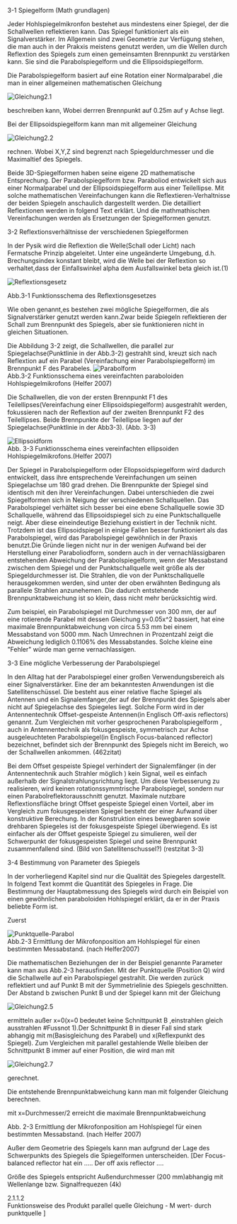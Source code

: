 3-1 Spiegelform (Math grundlagen)

Jeder Hohlspiegelmikronfon bestehet aus mindestens einer Spiegel, der die Schallwellen reflektieren kann. Das Spiegel funktioniert als ein Signalverstärker. Im Allgemein sind zwei Geometrie zur Verfügung stehen, die man auch in der Prakxis meistens genutzt werden, um die Wellen durch Reflextion des Spiegels zum einen gemeinsamten Brennpunkt zu verstärken kann. Sie sind die Parabolspiegelform und  die Ellipsoidspiegelform. 

Die Parabolspiegelform basiert auf eine Rotation einer Normalparabel ,die man in einer allgemeinen mathematischen Gleichung   

![Gleichung2.1](https://github.com/LMShidi/Hohlspiegelmikrofon/blob/master/Bilder/Gleichung2.1.gif)  

beschreiben kann, Wobei derrren Brennpunkt auf 0.25m auf y Achse liegt. 

Bei der Ellipsoidspiegelform kann man mit allgemeiner Gleichung   

![Gleichung2.2](https://github.com/LMShidi/Hohlspiegelmikrofon/blob/master/Bilder/gelcihung2.2.gif)  

rechnen. Wobei X,Y,Z sind begrenzt nach Spiegeldurchmesser und die Maximaltief des Spiegels.

Beide 3D-Spiegelformen haben seine eigene 2D mathematische Entsprechung. Der Parabolspiegelform bzw. Paraboliod entwickelt sich aus einer Normalparabel und der Ellipsoidspiegelform aus einer Teilellipse. Mit solche mathematischen Vereinfachungen kann die Reflextieren-Verhaltnisse der beiden Spiegeln anschaulich dargestellt werden. Die detailliert Reflextionen werden in folgend Text erklärt. Und die mathmathischen Vereinfachungen werden als Ersetzungen der Spiegelformen genutzt.


3-2 Reflextionsverhältnisse der verschiedenen Spiegelformen


In der Pysik wird die Reflextion die Welle(Schall oder Licht) nach Fermatsche Prinzip abgeleitet. Unter eine ungeänderte Umgebung, d.h. Brechungsindex konstant bleibt, wird die Welle bei der Reflextion so verhaltet,dass der Einfallswinkel alpha dem Ausfallswinkel beta gleich ist.(1)

![Reflextionsgesetz](https://github.com/LMShidi/Hohlspiegelmikrofon/blob/master/Bilder/Reflextion.png)

Abb.3-1 Funktionsschema des Reflextionsgesetzes 


Wie oben genannt,es bestehen zwei mögliche Spiegelformen, die als Signalverstärker genutzt werden kann.Zwar beide Spiegeln reflektieren der Schall zum Brennpunkt des Spiegels, aber sie funktionieren nicht in gleichen Situationen.

Die Abbildung 3-2 zeigt, die Schallwellen, die parallel zur Spiegelachse(Punktlinie in der Abb.3-2) gestrahlt sind, kreuzt sich nach Reflextion auf ein Parabel (Vereinfachung einer Parabolspiegelform) im Brennpunkt F des Parabeles. 
![Parabolform](https://github.com/LMShidi/Hohlspiegelmikrofon/blob/master/Bilder/ABB2-1.png)   
Abb.3-2 Funktionsschema eines vereinfachten paraboloiden Hohlspiegelmikrofons (Helfer 2007)

Die Schallwellen, die von der ersten Brennpunkt F1 des Teilellipses(Vereinfachung einer Ellipsoidspiegelform) ausgestrahlt werden, fokussieren nach der Reflextion auf der zweiten Brennpunkt F2 des Teilellipses. Beide Brennpunkte der Teilellipse liegen auf der Spiegelachse(Punktlinie in der Abb3-3). (Abb. 3-3) 

![Ellipsoidform](https://github.com/LMShidi/Hohlspiegelmikrofon/blob/master/Bilder/ABB2-2.png)   
Abb. 3-3 Funktionsschema eines vereinfachten ellipsoiden Hohlspiegelmikrofons.(Helfer 2007)

Der Spiegel in Parabolspiegelform oder Ellopsoidspiegelform wird dadurch entwickelt, dass ihre entsprechende Vereinfachungen um seinen Spiegelachse um 180 grad drehen. Die Brennpunkte der Spiegel sind identisch mit den ihrer Vereinfachungen. Dabei unterschieden die zwei Spiegelformen sich in Neigung der verschiedenen Schallquellen. Das Parabolspiegel verhältet sich besser bei eine ebene Schallquelle sowie 3D Schallquelle, während das Ellipsoidspiegel sich zu eine Punktschallquelle neigt. Aber diese eineindeutige Beziehung existiert in der Technik nicht. Trotzdem ist das Ellipsoidspiegel in einige Fallen besser funktioniert als das Parabolspiegel, wird  das Parabolspiegel gewöhnlich in der Praxis benutzt.Die Gründe liegen nicht nur in der wenigen Aufwand bei der Herstellung einer Paraboliodform, sondern auch in der vernachlässigbaren entstehenden Abweichung der Parabolspiegelform, wenn der Messabstand zwischen dem Spiegel und der Punktschallquelle weit größe als der Spiegeldurchmesser ist. Die Strahlen, die von der Punktschallquelle herausgekommen werden, sind unter der oben erwähnten Bedingung als parallele Strahlen anzunehemen. Die dadurch entstehende Brennpunktabweichung ist so klein, dass nicht mehr berücksichtig wird.  


Zum beispiel, ein Parabolspiegel mit Durchmesser von 300 mm, der auf eine rotierende Parabel mit dessen Gleichung y=0.05x^2 bassiert, hat eine maximale Brennpunktabweichung von circa 5.53 mm bei einem Messabstand von 5000 mm. Nach Umrechnen in Prozentzahl zeigt die Abweichung lediglich 0.1106% des Messabstandes. Solche kleine eine "Fehler" würde man gerne vernachlassigen.   

3-3 Eine mögliche Verbesserung der Parabolspiegel


In den Alltag hat der Parabolspiegel einer großen Verwendungsbereich als einer Signalverstärker. Eine der am bekanntesten Anwendungen ist die Satellitenschüssel. Die besteht aus einer relative flache Spiegel als Antennen und ein Signalemfanger,der auf der Brennpunkt des Spiegels aber nicht auf Spiegelachse des Spiegeles liegt. Solche Form wird in der Antennentechnik Offset-gespeiste Antennen(in Englisch Off-axis reflectors) genannt. Zum Vergleichen mit vorher gesprochenen Parabolspiegelform , auch in Antennentechnik als fokusgespeiste, symmetrisch zur Achse ausgeleuchteten Parabolspiegel(in Englisch Focus-balanced reflector) bezeichnet, befindet sich der Brennpunkt des Spiegels nicht im Bereich, wo der Schallwellen ankommen. (462zitat)


Bei dem Offset gespeiste Spiegel verhindert der Signalemfänger (in der Antennentechnik auch Strahler möglich ) kein Signal, weil es einfach außerhalb der Signalstrahlungsrichtung liegt. Um diese Verbesserung zu realisieren, wird keinen rotationssymmtrische Parabolspiegel, sondern nur einen Parabolreflektorausschnitt genutzt. Maximale nutzbare Reflextionsfläche bringt Offset gespeiste Spiegel einen Vorteil, aber im Vergleich zum  fokusgespeisten Spiegel besteht der einer Aufwand über konstruktive Berechung. In der Konstruktion eines bewegbaren sowie drehbaren Spiegeles ist der fokusgespeiste Spiegel überwiegend. Es ist einfacher als der Offset gespeiste Spiegel zu simulieren, weil der Schwerpunkt der fokusgespeisten Spiegel und seine Brennpunkt zusammenfallend sind.  (Bild von Satellitenschussel?) (restzitat 3-3)

3-4 Bestimmung von Parameter des Spiegels

In der vorherliegend Kapitel sind nur die Qualität  des Spiegeles dargestellt. In folgend Text kommt die Quantität des Spiegeles in Frage. Die Bestimmung der Hauptabmessung des Spiegels wird durch ein Beispiel von einen gewöhnlichen paraboloiden Hohlspiegel erklärt, da er in der Praxis beliebte Form ist. 

Zuerst 





![Punktquelle-Parabol](https://github.com/LMShidi/Hohlspiegelmikrofon/blob/master/Bilder/Abb2-3.png)  
Abb.2-3  Ermittlung der Mikrofonposition am Hohlspiegel für einen bestimmten Messabstand. (nach Helfer2007)



Die mathematischen Beziehungen der in der Beispiel genannte Parameter kann man aus Abb.2-3 herausfinden. Mit der Punktquelle (Position Q) wird die Schallwelle auf ein Parabolspiegel gestrahlt. Die werden zurück reflektiert und auf Punkt B mit der Symmetrielinie des Spiegels geschnitten. Der Abstand b zwischen Punkt B und der Spiegel kann mit der Gleichung    

![Gleichung2.5](https://github.com/LMShidi/Hohlspiegelmikrofon/blob/master/Bilder/gleichung2.5.png) 
  
ermitteln außer x=0(x=0 bedeutet keine Schnittpunkt B ,einstrahlen gleich ausstrahlen #Fussnot 1).Der Schnittpunkt B in dieser Fall sind stark abhangig mit m(Basisgleichung des Parabel) und x(Reflexpunkt des Spiegel). Zum Vergleichen mit parallel gestahlende Welle bleiben der Schnittpunkt B immer auf einer Position, die wird man mit   

![Gleichung2.7](https://github.com/LMShidi/Hohlspiegelmikrofon/blob/master/Bilder/gleichung2.7.gif) 
  
gerechnet.


Die entstehende Brennpunktabweichung kann man mit folgender Gleichung berechnen.  



mit x=Durchmesser/2 erreicht die maximale Brennpunktabweichung  


 
Abb. 2-3 Ermittlung der Mikrofonposition am Hohlspiegel für einen bestimmten Messabstand. (nach Helfer 2007)

Außer dem Geometrie des Spiegels kann man aufgrund der Lage des Schwerpunkts des Spiegels die Spiegelformen unterscheiden. [Der Focus-balanced reflector hat ein .....
Der off axis reflector ....  

Größe des Spiegels entspricht Außendurchmesser (200 mm)abhangig mit Wellenlange bzw. Signalfrequezen  (4k)

2.1.1.2  
Funktionsweise des Produkt parallel quelle
Gleichung - M wert- durch punktquelle
]



